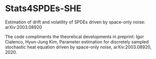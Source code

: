 # Stats4SPDEs-SHE
Estimation of drift and volatility of SPDEs driven by space-only noise: arXiv:2003.08920

The code compliments the theoretical developments in preprint: Igor Cialenco, Hyun-Jung Kim, Parameter estimation for discretely sampled stochastic heat equation driven by space-only noise, arXiv:2003.08920, 2020.



